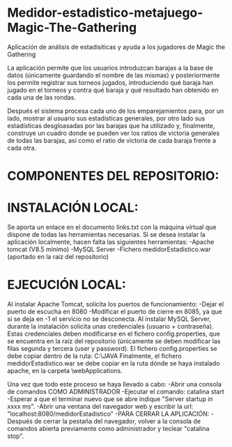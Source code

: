 # Medidor-estadistico-metajuego-Magic-The-Gathering
Aplicación de análisis de estadísiticas y ayuda a los jugadores de Magic the Gathering

La aplicación permite que los usuarios introduzcan barajas a la base de datos (únicamente guardando el nombre de las mismas) y posteriormente los permite
registrar sus torneos jugados, introduciendo qué baraja han jugado en el torneos y contra qué baraja y qué resultado han obtenido en cada una de las rondas.

Después el sistema procesa cada uno de los emparejamientos para, por un lado, mostrar al usuario sus estadísticas generales, por otro lado sus estadísticas
desgloasadas por las barajas que ha utilizado y, finalmente, construye un cuadro donde se pueden ver los ratios de victoria generales de todas las barajas, así
como el ratio de victoria de cada baraja frente a cada otra.

# COMPONENTES DEL REPOSITORIO:




# INSTALACIÓN LOCAL:
Se aporta un enlace en el documento links.txt con la máquina virtual que dispone de todas las herramientas necesarias.
Si se desea instalar la aplicación localmente, hacen falta las siguientes herramientas:
-Apache tomcat (V8.5 mínimo)
-MySQL Server
-Fichero medidorEstadistico.war (aportado en la raíz del repositorio)

# EJECUCIÓN LOCAL:
Al instalar Apache Tomcat, solicita los puertos de funcionamiento:
  -Dejar el puerto de escucha en 8080
  -Modificar el puerto de cierre en 8085, ya que si se deja en -1 el servicio no se desconecta.
Al instalar MySQL Server, durante la instalación solicita unas credenciales (usuario + contraseña).
Estas credenciales deben modificarse en el fichero config.properties, que se encuentra en la raíz del repositorio 
 (únicamente se deben modificar las filas segunda y tercera (user y password).
El fichero config.properties se debe copiar dentro de la ruta: C:\JAVA
Finalmente, el fichero medidorEstadistico.war se debe copiar en la ruta dónde se haya instalado apache, en la carpeta \webApplications.

Una vez que todo este proceso se haya llevado a cabo:
  -Abrir una consola de comandos COMO ADMINISTRADOR
  -Ejecutar el comando: catalina start
  -Esperar a que el terminar nuevo que se abre indique "Server startup in xxxx ms".
  -Abrir una ventana del navegador web y escribir la url: "localhost:8080/medidorEstadistico"
  -PARA CERRAR LA APLICACIÓN:
    -Después de cerrar la pestaña del navegador, volver a la consola de comandos abierta previamente como administrador y teclear "catalina stop".
